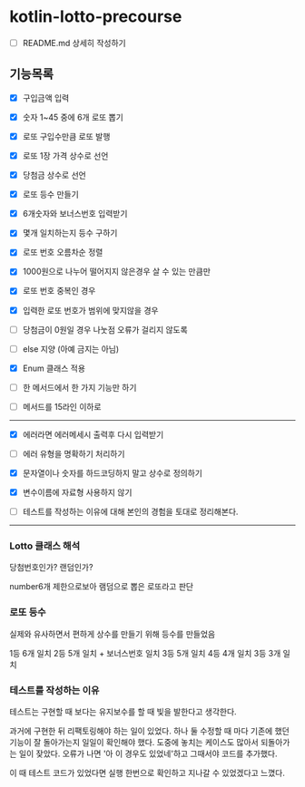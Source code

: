 # kotlin-lotto-precourse

- [ ] README.md 상세히 작성하기

## 기능목록

- [x] 구입금액 입력

- [x] 숫자 1~45 중에 6개 로또 뽑기
- [x] 로또 구입수만큼 로또 발행
- [x] 로또 1장 가격 상수로 선언

- [x] 당첨금 상수로 선언
- [x] 로또 등수 만들기

- [x] 6개숫자와 보너스번호 입력받기
- [x] 몇개 일치하는지 등수 구하기
- [x] 로또 번호 오름차순 정렬
  
- [x] 1000원으로 나누어 떨어지지 않은경우 살 수 있는 만큼만
- [x] 로또 번호 중복인 경우
- [x] 입력한 로또 번호가 범위에 맞지않을 경우
- [ ] 당첨금이 0원일 경우 나눗점 오류가 걸리지 않도록
  
- [ ] else 지양 (아예 금지는 아님)
- [x] Enum 클래스 적용
- [ ] 한 메서드에서 한 가지 기능만 하기
- [ ] 메서드를 15라인 이하로
---
  
- [x] 에러라면 에러메세시 출력후 다시 입력받기
- [ ] 에러 유형을 명확하기 처리하기

- [x] 문자열이나 숫자를 하드코딩하지 말고 상수로 정의하기
- [x] 변수이름에 자료형 사용하지 않기

- [ ] 테스트를 작성하는 이유에 대해 본인의 경험을 토대로 정리해본다.

---
### Lotto 클래스 해석
당첨번호인가? 랜덤인가?

number6개 제한으로보아 램덤으로 뽑은 로또라고 판단

### 로또 등수
실제와 유사하면서
편하게 상수를 만들기 위해
등수를 만들었음

1등 6개 일치
2등 5개 일치 + 보너스번호 일치
3등 5개 일치
4등 4개 일치
3등 3개 일치

### 테스트를 작성하는 이유
테스트는 구현할 때 보다는 유지보수를 할 때 빛을 발한다고 생각한다.

과거에 구현한 뒤 리팩토링해야 하는 일이 있었다. 
하나 둘 수정할 때 마다 기존에 했던 기능이 잘 돌아가는지 일일이 확인해야 했다. 
도중에 놓치는 케이스도 많아서 되돌아가는 일이 잦았다. 
오류가 나면 '아 이 경우도 있었네'하고 그때서야 코드를 추가했다.

이 때 테스트 코드가 있었다면 실행 한번으로 확인하고 지나갈 수 있었겠다고 느꼈다.
